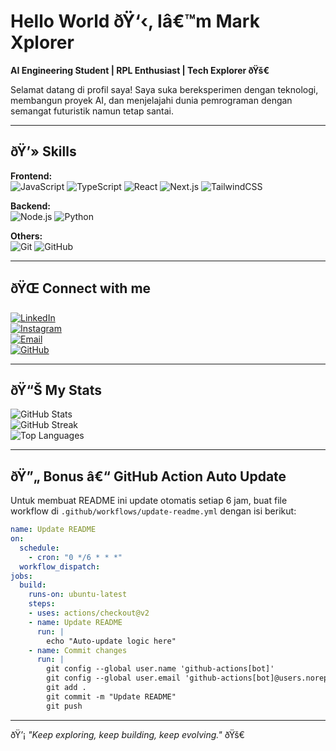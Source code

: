 # Hello World ðŸ‘‹, Iâ€™m Mark Xplorer  
**AI Engineering Student | RPL Enthusiast | Tech Explorer ðŸš€**  

Selamat datang di profil saya! Saya suka bereksperimen dengan teknologi, membangun proyek AI, dan menjelajahi dunia pemrograman dengan semangat futuristik namun tetap santai.  

---

## ðŸ’» Skills  

**Frontend:**  
![JavaScript](https://img.shields.io/badge/JavaScript-323330?style=for-the-badge&logo=javascript&logoColor=F7DF1E)
![TypeScript](https://img.shields.io/badge/TypeScript-007ACC?style=for-the-badge&logo=typescript&logoColor=white)
![React](https://img.shields.io/badge/React-20232A?style=for-the-badge&logo=react&logoColor=61DAFB)
![Next.js](https://img.shields.io/badge/Next.js-000000?style=for-the-badge&logo=nextdotjs&logoColor=white)
![TailwindCSS](https://img.shields.io/badge/Tailwind_CSS-38B2AC?style=for-the-badge&logo=tailwindcss&logoColor=white)  

**Backend:**  
![Node.js](https://img.shields.io/badge/Node.js-43853D?style=for-the-badge&logo=node.js&logoColor=white)
![Python](https://img.shields.io/badge/Python-14354C?style=for-the-badge&logo=python&logoColor=white)  

**Others:**  
![Git](https://img.shields.io/badge/Git-F05032?style=for-the-badge&logo=git&logoColor=white)
![GitHub](https://img.shields.io/badge/GitHub-100000?style=for-the-badge&logo=github&logoColor=white)

---

## ðŸŒ Connect with me  
[![LinkedIn](https://img.shields.io/badge/LinkedIn-0A66C2?style=for-the-badge&logo=linkedin&logoColor=white)](https://linkedin.com/in/markxplorer)  
[![Instagram](https://img.shields.io/badge/Instagram-E4405F?style=for-the-badge&logo=instagram&logoColor=white)](https://instagram.com/_markxplorer.io)  
[![Email](https://img.shields.io/badge/Email-D14836?style=for-the-badge&logo=gmail&logoColor=white)](mailto:contact@markxplorer.my.id)  
[![GitHub](https://img.shields.io/badge/GitHub_Profile-181717?style=for-the-badge&logo=github&logoColor=white)](https://github.com/MarkXplorer)  

---

## ðŸ“Š My Stats  
![GitHub Stats](https://github-readme-stats.vercel.app/api?username=MarkXplorer&show_icons=true&theme=radical)  
![GitHub Streak](https://github-readme-streak-stats.herokuapp.com/?user=MarkXplorer&theme=radical)  
![Top Languages](https://github-readme-stats.vercel.app/api/top-langs/?username=MarkXplorer&layout=compact&theme=radical)  

---

## ðŸ”„ Bonus â€“ GitHub Action Auto Update  
Untuk membuat README ini update otomatis setiap 6 jam, buat file workflow di `.github/workflows/update-readme.yml` dengan isi berikut:  

```yaml
name: Update README
on:
  schedule:
    - cron: "0 */6 * * *"
  workflow_dispatch:
jobs:
  build:
    runs-on: ubuntu-latest
    steps:
    - uses: actions/checkout@v2
    - name: Update README
      run: |
        echo "Auto-update logic here"
    - name: Commit changes
      run: |
        git config --global user.name 'github-actions[bot]'
        git config --global user.email 'github-actions[bot]@users.noreply.github.com'
        git add .
        git commit -m "Update README"
        git push
```

---
ðŸ’¡ *"Keep exploring, keep building, keep evolving."* ðŸš€
